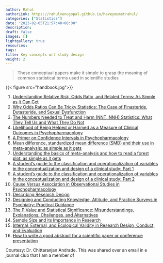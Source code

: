 ```yaml
---
author: Rahul
authorLink: https://rahulvenugopal.github.io/haveyoumetrahul/
categories: ["Statistics"]
date: "2023-02-05T21:57:40+08:00"
description: 
draft: false
images: []
lightgallery: true
resources:
tags:
title: Key concepts wrt study design
weight: 2
---
```


> These conceptual papers make it simple to grasp the meaning of common statistical terms used in scientific studies

{{< figure src="handbook.jpg">}}

1. [Understanding Relative Risk, Odds Ratio, and Related Terms: As Simple as It Can Get](http://www.psychiatrist.com/JCP/article/Pages/2015/v76n07/v76n0703.aspx)
2. [Why Odds Ratios Can Be Tricky Statistics: The Case of Finasteride, Dutasteride, and Sexual Dysfunction](https://www.psychiatrist.com/JCP/article/Pages/2018/v79/18f12641.aspx)
3. [The Numbers Needed to Treat and Harm (NNT, NNH) Statistics: What They Tell Us and What They Do Not ](http://www.psychiatrist.com/JCP/article/Pages/2015/v76n03/v76n0313.aspx)
4. [Likelihood of Being Helped or Harmed as a Measure of Clinical Outcomes in Psychopharmacology](http://www.psychiatrist.com/JCP/article/Pages/2017/v78n01/v78n0111.aspx)
5. [A Primer on Confidence Intervals in Psychopharmacology](http://www.psychiatrist.com/JCP/article/Pages/2015/v76n02/v76n0220.aspx)
6. [Mean difference, standardized mean difference (SMD) and their use in meta-analysis: as simple as it gets](https://www.psychiatrist.com/JCP/article/Pages/mean-difference-standardized-mean-difference-smd-and-their-use-in-meta-analysis.aspx)
7. [Understanding the basics of meta-analysis and how to read a forest plot: as simple as it gets](https://www.psychiatrist.com/JCP/article/Pages/understanding-meta-analysis-and-how-to-read-a-forest-plot.aspx)
8. [A student’s guide to the classification and operationalization of variables in the conceptualization and design of a clinical study: Part 1](https://journals.sagepub.com/doi/full/10.1177/0253717621994334)
9. [A student’s guide to the classification and operationalization of variables in the conceptualization and design of a clinical study: Part 2](https://journals.sagepub.com/doi/10.1177/0253717621996151)
10. [Cause Versus Association in Observational Studies in Psychopharmacology](https://www.psychiatrist.com/jcp/psychopharmacology/cause-versus-association-observational-studies-psychopharmacology/)
11. [Describing Research Design](https://journals.sagepub.com/doi/10.4103/IJPSYM.IJPSYM_66_19)
12. [Designing and Conducting Knowledge, Attitude, and Practice Surveys in Psychiatry: Practical Guidance](https://journals.sagepub.com/doi/10.1177/0253717620946111)
13. [The P Value and Statistical Significance: Misunderstandings, Explanations, Challenges, and Alternatives](https://journals.sagepub.com/doi/10.4103/IJPSYM.IJPSYM_193_19)
14. [Sample Size and its Importance in Research](https://journals.sagepub.com/doi/10.4103/IJPSYM.IJPSYM_504_19)
15. [Internal, External, and Ecological Validity in Research Design, Conduct, and Evaluation](https://journals.sagepub.com/doi/10.4103/IJPSYM.IJPSYM_334_18)
16. [How to write a good abstract for a scientific paper or conference presentation](https://journals.lww.com/indianjpsychiatry/Fulltext/2011/53020/How_to_write_a_good_abstract_for_a_scientific.19.aspx)

Courtesy: Dr. Chittaranjan Andrade. This was shared over an email in e journal club that I am a member of